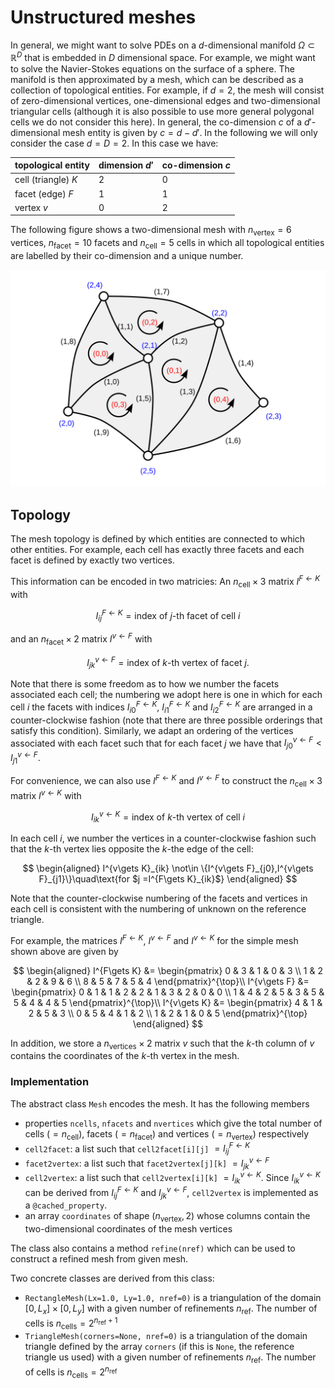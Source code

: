 # Unstructured meshes
In general, we might want to solve PDEs on a $d$-dimensional manifold $\Omega\subset \mathbb{R}^D$ that is embedded in $D$ dimensional space. For example, we might want to solve the Navier-Stokes equations on the surface of a sphere. The manifold is then approximated by a mesh, which can be described as a collection of topological entities. For example, if $d=2$, the mesh will consist of zero-dimensional vertices, one-dimensional edges and two-dimensional triangular cells (although it is also possible to use more general polygonal cells we do not consider this here). In general, the co-dimension $c$ of a $d'$-dimensional mesh entity is given by $c=d-d'$. In the following we will only consider the case $d=D=2$. In this case we have:

| topological entity  | dimension $d'$ | co-dimension $c$ |
| ------------------- | -------------- | ---------------- |
| cell (triangle) $K$ | $2$            | $0$              |
| facet (edge) $F$    | $1$            | $1$              |
| vertex $v$          | $0$            | $2$              |

The following figure shows a two-dimensional mesh with $n_{\text{vertex}}=6$ vertices, $n_{\text{facet}}=10$ facets and $n_{\text{cell}}=5$ cells in which all topological entities are labelled by their co-dimension and a unique number.

![simple triangular mesh](figures/simple_mesh.svg)

## Topology
The mesh topology is defined by which entities are connected to which other entities. For example, each cell has exactly three facets and each facet is defined by exactly two vertices.

This information can be encoded in two matricies: An $n_{\text{cell}}\times 3$ matrix $I^{F\gets K}$ with

$$
I^{F\gets K}_{ij} = \text{index of $j$-th facet of cell $i$}
$$

and an $n_{\text{facet}}\times 2$ matrix $I^{v\gets F}$ with

$$
I^{v\gets F}_{jk} = \text{index of $k$-th vertex of facet $j$}.
$$

Note that there is some freedom as to how we number the facets associated each cell; the numbering we adopt here is one in which for each cell $i$ the facets with indices $I^{F\gets K}_{i0}$, $I^{F\gets K}_{i1}$ and $I^{F\gets K}_{i2}$ are arranged in a counter-clockwise fashion (note that there are three possible orderings that satisfy this condition). Similarly, we adapt an ordering of the vertices associated with each facet such that for each facet $j$ we have that $I^{v\gets F}_{j0} < I^{v\gets F}_{j1}$.

For convenience, we can also use $I^{F\gets K}$ and $I^{v\gets F}$ to construct the $n_{\text{cell}}\times 3$ matrix $I^{v\gets K}$ with

$$
I^{v\gets K}_{ik} = \text{index of $k$-th vertex of cell $i$}
$$

In each cell $i$, we number the vertices in a counter-clockwise fashion such that the $k$-th vertex lies opposite the $k$-the edge of the cell:

$$
\begin{aligned}
I^{v\gets K}_{ik} \not\in \{I^{v\gets F}_{j0},I^{v\gets F}_{j1}\}\quad\text{for $j =I^{F\gets K}_{ik}$}
\end{aligned}
$$

Note that the counter-clockwise numbering of the facets and vertices in each cell is consistent with the numbering of unknown on the reference triangle.

For example, the matrices $I^{F\gets K}$, $I^{v\gets F}$ and $I^{v\gets K}$ for the simple mesh shown above are given by

$$
\begin{aligned}
I^{F\gets K} &= \begin{pmatrix}
0 & 3 & 1 & 0 & 3 \\
1 & 2 & 2 & 9 & 6 \\
8 & 5 & 7 & 5 & 4
\end{pmatrix}^{\top}\\
I^{v\gets F} &= \begin{pmatrix}
0 & 1 & 1 & 2 & 2 & 1 & 3 & 2 & 0 & 0 \\
1 & 4 & 2 & 5 & 3 & 5 & 5 & 4 & 4 & 5
\end{pmatrix}^{\top}\\
I^{v\gets K} &= \begin{pmatrix}
4 & 1 & 2 & 5 & 3 \\
0 & 5 & 4 & 1 & 2 \\
1 & 2 & 1 & 0 & 5
\end{pmatrix}^{\top}
\end{aligned}
$$

In addition, we store a $n_{\text{vertices}}\times 2$ matrix $v$ such that the $k$-th column of $v$ contains the coordinates of the $k$-th vertex in the mesh.

### Implementation
The abstract class `Mesh` encodes the mesh. It has the following members

* properties `ncells`, `nfacets` and `nvertices` which give the total number of cells ($=n_{\text{cell}}$), facets ($=n_{\text{facet}}$) and vertices ($=n_{\text{vertex}}$) respectively
* `cell2facet`: a list such that `cell2facet[i][j]` $= I^{F\gets K}_{ij}$
* `facet2vertex`: a list such that `facet2vertex[j][k]` $= I^{v\gets F}_{jk}$
* `cell2vertex`: a list such that `cell2vertex[i][k]` $= I^{v\gets K}_{ik}$. Since $I^{v\gets K}_{ik}$ can be derived from $I^{F\gets K}_{ij}$ and $I^{v\gets F}_{jk}$, `cell2vertex` is implemented as a `@cached_property`.
* an array `coordinates` of shape $(n_{\text{vertex}},2)$ whose columns contain the two-dimensional coordinates of the mesh vertices

The class also contains a method `refine(nref)` which can be used to construct a refined mesh from given mesh.

Two concrete classes are derived from this class:

* `RectangleMesh(Lx=1.0, Ly=1.0, nref=0)` is a triangulation of the domain $[0,L_x]\times[0,L_y]$ with a given number of refinements $n_{\text{ref}}$. The number of cells is $n_{\text{cells}} = 2^{n_{\text{ref}}+1}$
* `TriangleMesh(corners=None, nref=0)` is a triangulation of the domain triangle defined by the array `corners` (if this is `None`, the reference triangle us used) with a given number of refinements $n_{\text{ref}}$. The number of cells is $n_{\text{cells}} = 2^{n_{\text{ref}}}$

